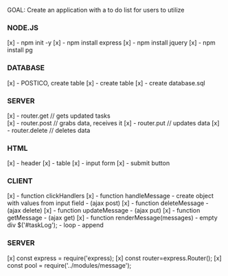 GOAL: Create an application with a to do list for users to utilize 

### NODE.JS
[x] - npm init -y
[x] - npm install express
[x] - npm install jquery
[x] - npm install pg

### DATABASE
[x] - POSTICO, create table
[x] - create table
[x] - create database.sql

### SERVER
[x] - router.get // gets updated tasks           
[x] - router.post // grabs data, receives it
[x] - router.put // updates data
[x] - router.delete // deletes data

### HTML
[x] - header
[x] - table
[x] - input form
[x] - submit button

### CLIENT
[x] - function clickHandlers
[x] - function  handleMessage
            - create object with values from input field
            - (ajax post)
[x] - function deleteMessage 
            - (ajax delete)
[x] - function updateMessage 
            - (ajax put)
[x] - function getMessage 
            - (ajax get)
[x] - function renderMessage(messages)
            - empty div $('#taskLog');
            - loop
            - append

### SERVER
[x]  const express = require('express);
[x]  const router=express.Router();
[x]  const pool = require('../modules/message');



